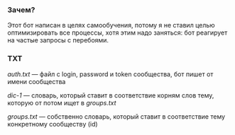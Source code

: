 ### Зачем?
Этот бот написан в целях самообучения, потому я не ставил целью оптимизировать все процессы, хотя этим надо заняться: бот реагирует на частые запросы с перебоями.


### TXT
_auth.txt_ — файл с login, password и token сообщества, бот пишет от имени сообщества 

_dic-1_ — словарь, который ставит в соответствие корням слов тему, которую от потом ищет в _groups.txt_	

_groups.txt_ — собственно словарь, который ставит в соответствие тему конкретному сообществу (id)
